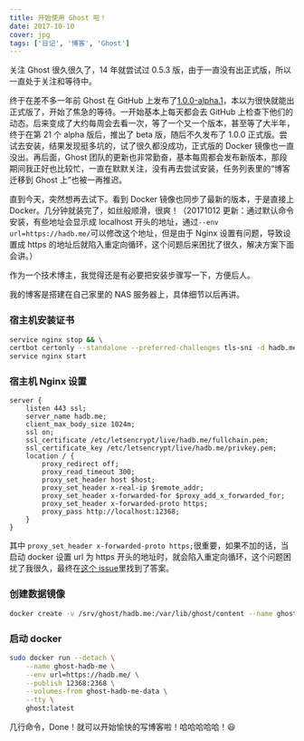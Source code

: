 ```yaml
---
title: 开始使用 Ghost 啦！
date: 2017-10-10
cover: jpg
tags: ['日记', '博客', 'Ghost']
---
```


关注 Ghost 很久很久了，14 年就尝试过 0.5.3 版，由于一直没有出正式版，所以一直处于关注和等待中。

终于在差不多一年前 Ghost 在 GitHub 上发布了[1.0.0-alpha.1](https://github.com/TryGhost/Ghost/releases/tag/1.0.0-alpha.1)，本以为很快就能出正式版了，开始了焦急的等待。一开始基本上每天都会去 GitHub 上检查下他们的动态。后来变成了大约每周会去看一次，等了一个又一个版本，甚至等了大半年，终于在第 21 个 alpha 版后，推出了 beta 版，随后不久发布了 1.0.0 正式版。尝试去安装，结果发现挺多坑的，试了很久都没成功，正式版的 Docker 镜像也一直没出。再后面，Ghost 团队的更新也非常勤奋，基本每周都会发布新版本，那段期间我正好也比较忙，一直在默默关注，没有再去尝试安装，任务列表里的“博客迁移到 Ghost 上”也被一再推迟。

直到今天，突然想再去试下。看到 Docker 镜像也同步了最新的版本，于是直接上 Docker。几分钟就装完了，如丝般顺滑，很爽！（20171012 更新：通过默认命令安装，有些地址会显示成 localhost 开头的地址，通过`--env url=https://hadb.me/`可以修改这个地址，但是由于 Nginx 设置有问题，导致设置成 https 的地址后就陷入重定向循环，这个问题后来困扰了很久，解决方案下面会讲。）

作为一个技术博主，我觉得还是有必要把安装步骤写一下，方便后人。

我的博客是搭建在自己家里的 NAS 服务器上，具体细节以后再讲。

### 宿主机安装证书
```bash
service nginx stop && \
certbot certonly --standalone --preferred-challenges tls-sni -d hadb.me && \
service nginx start
```

### 宿主机 Nginx 设置
```nginx
server {
    listen 443 ssl;
    server_name hadb.me;
    client_max_body_size 1024m;
    ssl on;
    ssl_certificate /etc/letsencrypt/live/hadb.me/fullchain.pem;
    ssl_certificate_key /etc/letsencrypt/live/hadb.me/privkey.pem;
    location / {
        proxy_redirect off;
        proxy_read_timeout 300;
        proxy_set_header host $host;
        proxy_set_header x-real-ip $remote_addr;
        proxy_set_header x-forwarded-for $proxy_add_x_forwarded_for;
        proxy_set_header x-forwarded-proto https;
        proxy_pass http://localhost:12368;
    }
}
```

其中 `proxy_set_header x-forwarded-proto https;`很重要，如果不加的话，当启动 docker 设置 url 为 https 开头的地址时，就会陷入重定向循环，这个问题困扰了我很久，最终在[这个 issue](https://github.com/TryGhost/Ghost/issues/2796)里找到了答案。

### 创建数据镜像
```bash
docker create -v /srv/ghost/hadb.me:/var/lib/ghost/content --name ghost-hadb-me-data ubuntu:16.04
```

### 启动 docker
```bash
sudo docker run --detach \
    --name ghost-hadb-me \
    --env url=https://hadb.me/ \
    --publish 12368:2368 \
    --volumes-from ghost-hadb-me-data \
    --tty \
    ghost:latest
```

几行命令，Done！就可以开始愉快的写博客啦！哈哈哈哈哈！😃

